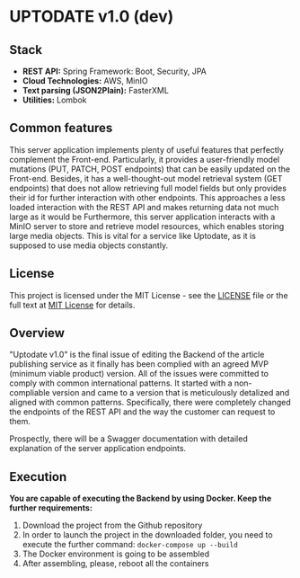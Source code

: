 # UPTODATE v1.0 (dev)

## Stack
- **REST API:** Spring Framework: Boot, Security, JPA
- **Cloud Technologies:** AWS, MinIO
- **Text parsing (JSON2Plain):** FasterXML
- **Utilities:** Lombok

## Common features
This server application implements plenty of useful features that perfectly complement the Front-end. Particularly, it provides a user-friendly model mutations (PUT, PATCH, POST endpoints) that can be easily updated on the Front-end. Besides, it has a well-thought-out model retrieval system (GET endpoints) that does not allow retrieving full model fields but only provides their id for further interaction with other endpoints. This approaches a less loaded interaction with the REST API and makes returning data not much large as it would be
Furthermore, this server application interacts with a MinIO server to store and retrieve model resources, which enables storing large media objects. This is vital for a service like Uptodate, as it is supposed to use media objects constantly.

## License

This project is licensed under the MIT License - see the [LICENSE](LICENSE) file or the full text at [MIT License](https://opensource.org/licenses/MIT) for details.

## Overview

"Uptodate v1.0" is the final issue of editing the Backend of the article publishing service as it finally has been complied with an agreed MVP (minimum viable product) version.
All of the issues were committed to comply with common international patterns. It started with a non-compliable version and came to a version that is meticulously detalized and aligned with common patterns. Specifically, there were completely changed the endpoints of the REST API and the way the customer can request to them. 

Prospectly, there will be a Swagger documentation with detailed explanation of the server application endpoints.

## Execution

**You are capable of executing the Backend by using Docker. Keep the further requirements:**
1. Download the project from the Github repository
2. In order to launch the project in the downloaded folder, you need to execute the further command: `docker-compose up --build`
4. The Docker environment is going to be assembled
5. After assembling, please, reboot all the containers
